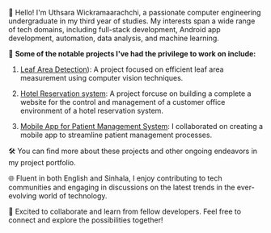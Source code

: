 👋 Hello! I'm Uthsara Wickramaarachchi, a passionate computer engineering undergraduate in my third year of studies. My interests span a wide range of tech domains, including full-stack development, Android app development, automation, data analysis, and machine learning.

🚀 **Some of the notable projects I've had the privilege to work on include:**

1. [Leaf Area Detection](https://github.com/uthsaraiw/Complete-Hotel-Reservation-system)): A project focused on efficient leaf area measurement using computer vision techniques.

2. [Hotel Reservation system](https://your-portfolio-link](https://github.com/cepdnaclk/e19-co227-Mobile-app-to-measure-the-area-of-a-leaf-flower-or-fruit)): A project forcuse on building a complete a website for the control and management of a customer office environment of a hotel reservation system.

3. [Mobile App for Patient Management System](https://your-portfolio-link](https://github.com/cepdnaclk/e19-co225-Mobile-app-for-Inpatient-Management-System)): I collaborated on creating a mobile app to streamline patient management processes.





🛠️ You can find more about these projects and other ongoing endeavors in my project portfolio.

🌐 Fluent in both English and Sinhala, I enjoy contributing to tech communities and engaging in discussions on the latest trends in the ever-evolving world of technology.

🤝 Excited to collaborate and learn from fellow developers. Feel free to connect and explore the possibilities together!
